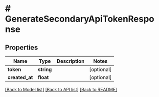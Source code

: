 # # GenerateSecondaryApiTokenResponse

## Properties

Name | Type | Description | Notes
------------ | ------------- | ------------- | -------------
**token** | **string** |  | [optional]
**created_at** | **float** |  | [optional]

[[Back to Model list]](../../README.md#models) [[Back to API list]](../../README.md#endpoints) [[Back to README]](../../README.md)
